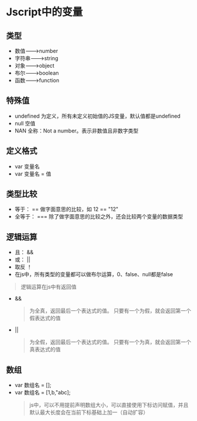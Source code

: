 # Jscript中的变量

## 类型
+ 数值--->number
+ 字符串--->string
+ 对象--->object
+ 布尔--->boolean
+ 函数--->function

## 特殊值
+ undefined 为定义，所有未定义初始值的JS变量，默认值都是undefined
+ null 空值
+ NAN  全称：Not a number。表示非数值且非数字类型

## 定义格式
+ var 变量名
+ var 变量名 = 值

## 类型比较
+ 等于：   ==  做字面意思的比较，如 12 == "12"
+ 全等于： === 除了做字面意思的比较之外，还会比较两个变量的数据类型

## 逻辑运算
+ 且： &&
+ 或： ||
+ 取反 ！
+ 在js中，所有类型的变量都可以做布尔运算，0、false、null都是false

> 逻辑运算在js中有返回值
+ && 
  > 为全真，返回最后一个表达式的值。
  > 只要有一个为假，就会返回第一个假表达式的值
 
+ ||
  > 为全假，返回最后一个表达式的值。 
  > 只要有一个为真，就会返回第一个真表达式的值
  
## 数组
+ var 数组名 = [];
+ var 数组名 = [1,b,"abc];
  > js中，可以不用提前声明数组大小，可以直接使用下标访问赋值，并且默认最大长度会在当前下标基础上加一（自动扩容）
  > 
